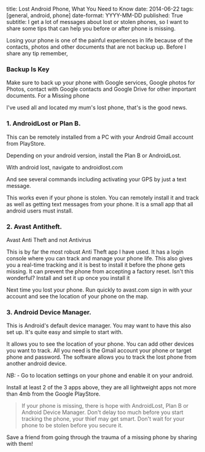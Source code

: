 title: Lost Android Phone, What You Need to Know
date: 2014-06-22
tags: [general, android, phone]
date-format: YYYY-MM-DD
published: True
subtitle: I get a lot of messages about lost or stolen phones, so I want to share some tips that can help you before or after phone is missing.


Losing your phone is one of the painful experiences in life because of the contacts, photos and other documents that are not backup up. Before I share any tip remember,

### **Backup Is Key**

Make sure to back up your phone with Google services, Google photos for Photos, contact with Google contacts and Google Drive for other important documents.
For a Missing phone

I've used all and located my mum's lost phone, that's is the good news.

### 1. AndroidLost or Plan B.

This can be remotely installed from a PC with your Android Gmail account from PlayStore.

Depending on your android version, install the Plan B or AndroidLost.

With android lost, navigate to androidlost.com

And see several commands including activating your GPS by just a text message.

This works even if your phone is stolen. You can remotely install it and track as well as getting text messages from your phone. It is a small app that all android users must install.

### 2. Avast Antitheft.

Avast Anti Theft and not Antivirus

This is by far the most robust Anti Theft app I have used. It has a login console where you can track and manage your phone life. This also gives you a real-time tracking and it is best to install it before the phone gets missing. It can prevent the phone from accepting a factory reset. Isn't this wonderful? Install and set it up once you install it

Next time you lost your phone. Run quickly to avast.com sign in with your account and see the location of your phone on the map.

### 3. Android Device Manager.

This is Android's default device manager. You may want to have this also set up. It's quite easy and simple to start with.

It allows you to see the location of your phone. You can add other devices you want to track. All you need is the Gmail account your phone or target phone and password. The software allows you to track the lost phone from another android device.

_NB:_ - Go to location settings on your phone and enable it on your android.

Install at least 2 of the 3 apps above, they are all lightweight apps not more than 4mb from the Google PlayStore.

> If your phone is missing, there is hope with AndroidLost, Plan B or Android Device Manager.
Don't delay too much before you start tracking the phone, your thief may get smart. Don't wait for your phone to be stolen before you secure it.

Save a friend from going through the trauma of a missing phone by sharing with them!